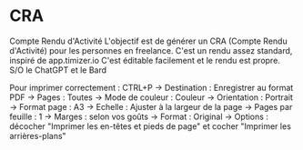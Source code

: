 # CRA
Compte Rendu d'Activité
L'objectif est de générer un CRA (Compte Rendu d'Activité) pour les personnes en freelance.
C'est un rendu assez standard, inspiré de app.timizer.io
C'est éditable facilement et le rendu est propre.
S/O le ChatGPT et le Bard

Pour imprimer correctement :
CTRL+P 
-> Destination : Enregistrer au format PDF
-> Pages : Toutes
-> Mode de couleur : Couleur
-> Orientation : Portrait
-> Format page : A3
-> Echelle : Ajuster à la largeur de la page
-> Pages par feuille : 1
-> Marges : selon vos goûts
-> Format : Original
-> Options : décocher "Imprimer les en-têtes et pieds de page" et cocher "Imprimer les arrières-plans"
